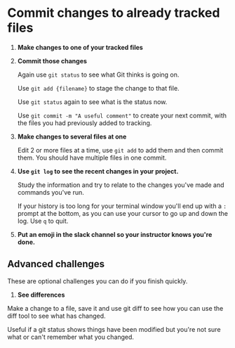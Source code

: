 # Commit changes to already tracked files

1) **Make changes to one of your tracked files**

1) **Commit those changes**

	Again use `git status` to see what Git thinks is going on.
	
	Use `git add {filename}` to stage the change to that file.
	
	Use `git status` again to see what is the status now.
	
	Use `git commit -m "A useful comment"` to create your next commit, with the files you had previously added to tracking.

1) **Make changes to several files at one**

	Edit 2 or more files at a time, use `git add` to add them and then commit them. You should have multiple files in one commit.

1) **Use `git log` to see the recent changes in your project.**

	Study the information and try to relate to the changes you've made and commands you've run.	
	
	If your history is too long for your terminal window you'll end up with a `:` prompt at the bottom, as you can use your cursor to go up and down the log. Use `q` to quit.

1) **Put an emoji in the slack channel so your instructor knows you're done.**

## Advanced challenges

These are optional challenges you can do if you finish quickly.

1) **See differences**

Make a change to a file, save it and use git diff to see how you can use the diff tool to see what has changed.

Useful if a git status shows things have been modified but you're not sure what or can't remember what you changed.
